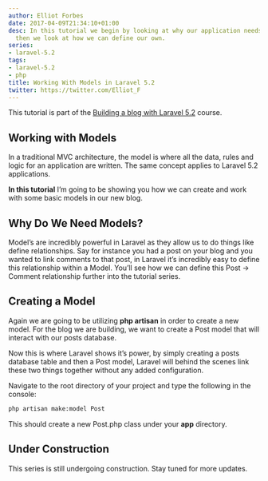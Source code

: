 ```yaml
---
author: Elliot Forbes
date: 2017-04-09T21:34:10+01:00
desc: In this tutorial we begin by looking at why our application needs models and
  then we look at how we can define our own.
series:
- laravel-5.2
tags:
- laravel-5.2
- php
title: Working With Models in Laravel 5.2
twitter: https://twitter.com/Elliot_F
---
```


<p>This tutorial is part of the <a href="https://tutorialedge.net/course/laravel-5">Building a blog with Laravel 5.2</a> course.</p>

<h2>Working with Models</h2>

<p>In a traditional MVC architecture, the model is where all the data, rules and logic for an application are written. The same concept applies to Laravel 5.2 applications.</p>

<p><b>In this tutorial</b> I’m going to be showing you how we can create and work with some basic models in our new blog.</p>

<h2>Why Do We Need Models?</h2>

<p>Model’s are incredibly powerful in Laravel as they allow us to do things like define relationships. Say for instance you had a post on your blog and you wanted to link comments to that post, in Laravel it’s incredibly easy to define this relationship within a Model. You’ll see how we can define this Post -> Comment relationship further into the tutorial series.</p>

<h2>Creating a Model</h2>

<p>Again we are going to be utilizing <b>php artisan</b> in order to create a new model. For the blog we are building, we want to create a Post model that will interact with our posts database. </p>

<p>Now this is where Laravel shows it’s power, by simply creating a posts database table and then a Post model, Laravel will behind the scenes link these two things together without any added configuration.</p>

<p>Navigate to the root directory of your project and type the following in the console:</p>

```bash
php artisan make:model Post
```


<p>This should create a new Post.php class under your <b>app</b> directory.</p>

<h2>Under Construction</h2>

<p>This series is still undergoing construction. Stay tuned for more updates.</p>
